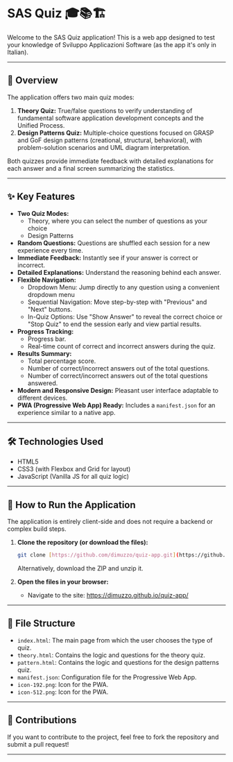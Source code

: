 # SAS Quiz 🎓📚🏗️

Welcome to the SAS Quiz application! This is a web app designed to test your knowledge of Sviluppo Applicazioni Software (as the app it's only in Italian).

---

## 🌟 Overview

The application offers two main quiz modes:

1.  **Theory Quiz:** True/false questions to verify understanding of fundamental software application development concepts and the Unified Process.
2.  **Design Patterns Quiz:** Multiple-choice questions focused on GRASP and GoF design patterns (creational, structural, behavioral), with problem-solution scenarios and UML diagram interpretation.

Both quizzes provide immediate feedback with detailed explanations for each answer and a final screen summarizing the statistics.

---

## ✨ Key Features

* **Two Quiz Modes:**
     * Theory, where you can select the number of questions as your choice
     * Design Patterns
* **Random Questions:** Questions are shuffled each session for a new experience every time.
* **Immediate Feedback:** Instantly see if your answer is correct or incorrect.
* **Detailed Explanations:** Understand the reasoning behind each answer.
* **Flexible Navigation:**
    * Dropdown Menu: Jump directly to any question using a convenient dropdown menu
    * Sequential Navigation: Move step-by-step with "Previous" and "Next" buttons.
    * In-Quiz Options: Use "Show Answer" to reveal the correct choice or "Stop Quiz" to end the session early and view partial results.
* **Progress Tracking:**
    * Progress bar.
    * Real-time count of correct and incorrect answers during the quiz.
* **Results Summary:**
    * Total percentage score.
    * Number of correct/incorrect answers out of the total questions.
    * Number of correct/incorrect answers out of the total questions answered.
* **Modern and Responsive Design:** Pleasant user interface adaptable to different devices.
* **PWA (Progressive Web App) Ready:** Includes a `manifest.json` for an experience similar to a native app.

---

## 🛠️ Technologies Used

* HTML5
* CSS3 (with Flexbox and Grid for layout)
* JavaScript (Vanilla JS for all quiz logic)

---

## 🚀 How to Run the Application

The application is entirely client-side and does not require a backend or complex build steps.

1.  **Clone the repository (or download the files):**
    ```bash
    git clone [https://github.com/dimuzzo/quiz-app.git](https://github.com/dimuzzo/quiz-app.git)
    ```
    Alternatively, download the ZIP and unzip it.

2.  **Open the files in your browser:**
    * Navigate to the site: https://dimuzzo.github.io/quiz-app/

---

## 📁 File Structure

* `index.html`: The main page from which the user chooses the type of quiz.
* `theory.html`: Contains the logic and questions for the theory quiz.
* `pattern.html`: Contains the logic and questions for the design patterns quiz.
* `manifest.json`: Configuration file for the Progressive Web App.
* `icon-192.png`: Icon for the PWA.
* `icon-512.png`: Icon for the PWA.

---

## 🙏 Contributions

If you want to contribute to the project, feel free to fork the repository and submit a pull request!

---

